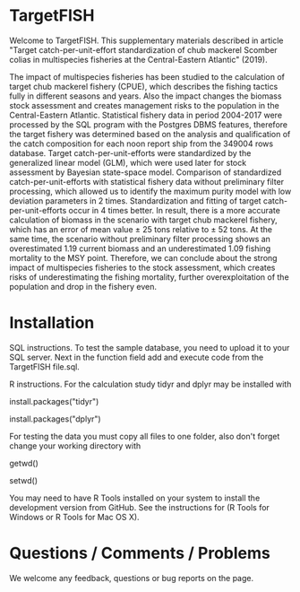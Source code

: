 # TargetFISH
Welcome to TargetFISH. This supplementary materials described in article "Target catch-per-unit-effort standardization of chub mackerel Scomber colias in multispecies fisheries at the Central-Eastern Atlantic" (2019).

The impact of multispecies fisheries has been studied to the calculation of target chub mackerel fishery (CPUE), which describes the fishing tactics fully in different seasons and years. Also the impact changes the biomass stock assessment and creates management risks to the population in the Central-Eastern Atlantic. Statistical fishery data in period 2004-2017 were processed by the SQL program with the Postgres DBMS features, therefore the target fishery was determined based on the analysis and qualification of the catch composition for each noon report ship from the 349004 rows database. Target catch-per-unit-efforts were standardized by the generalized linear model (GLM), which were used later for stock assessment by Bayesian state-space model. Comparison of standardized catch-per-unit-efforts with statistical fishery data without preliminary filter processing, which allowed us to identify the maximum purity model with low deviation parameters in 2 times. Standardization and fitting of target catch-per-unit-efforts occur in 4 times better. In result, there is a more accurate calculation of biomass in the scenario with target chub mackerel fishery, which has an error of mean value ± 25 tons relative to ± 52 tons. At the same time, the scenario without preliminary filter processing shows an overestimated 1.19 current biomass and an underestimated 1.09 fishing mortality to the MSY point. Therefore, we can conclude about the strong impact of multispecies fisheries to the stock assessment, which creates risks of underestimating the fishing mortality, further overexploitation of the population and drop in the fishery even.



# Installation
SQL instructions.
To test the sample database, you need to upload it to your SQL server. Next in the function field add and execute code from the TargetFISH file.sql.

R instructions.
For the calculation study tidyr and dplyr may be installed with

install.packages("tidyr")

install.packages("dplyr")

For testing the data you must copy all files to one folder, also don't forget change your working directory with 

getwd()

setwd()

You may need to have R Tools installed on your system to install the development version from GitHub. See the instructions for (R Tools for Windows or R Tools for Mac OS X).



# Questions / Comments / Problems
We welcome any feedback, questions or bug reports on the page. 

